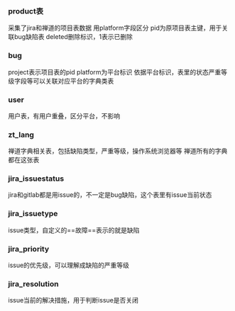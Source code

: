 ### product表
采集了jira和禅道的项目表数据
用platform字段区分
pid为原项目表主键，用于关联bug缺陷表
deleted删除标识，1表示已删除

### bug
project表示项目表的pid
platform为平台标识
依据平台标识，表里的状态严重等级字段等可以关联对应平台的字典类表

### user
用户表，有用户重叠，区分平台，不影响

### zt_lang
禅道字典相关表，包括缺陷类型，严重等级，操作系统浏览器等
禅道所有的字典都在这张表

### jira_issuestatus
jira和gitlab都是用issue的，不一定是bug缺陷，这个表里有issue当前状态

### jira_issuetype
issue类型，自定义的==故障==表示的就是缺陷

### jira_priority
issue的优先级，可以理解成缺陷的严重等级

### jira_resolution
issue当前的解决措施，用于判断issue是否关闭